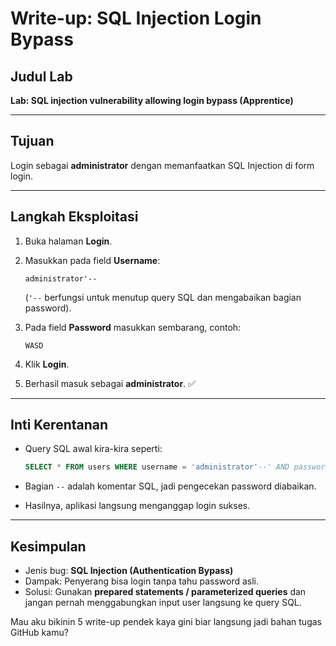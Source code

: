 #  Write-up: SQL Injection Login Bypass

## Judul Lab

**Lab: SQL injection vulnerability allowing login bypass (Apprentice)**

---

## Tujuan

Login sebagai **administrator** dengan memanfaatkan SQL Injection di form login.

---

## Langkah Eksploitasi

1. Buka halaman **Login**.
2. Masukkan pada field **Username**:

   ```
   administrator'--
   ```

   (`'--` berfungsi untuk menutup query SQL dan mengabaikan bagian password).
3. Pada field **Password** masukkan sembarang, contoh:

   ```
   WASD
   ```
4. Klik **Login**.
5. Berhasil masuk sebagai **administrator**. ✅

---

## Inti Kerentanan

* Query SQL awal kira-kira seperti:

  ```sql
  SELECT * FROM users WHERE username = 'administrator'--' AND password = 'WASD'
  ```
* Bagian `--` adalah komentar SQL, jadi pengecekan password diabaikan.
* Hasilnya, aplikasi langsung menganggap login sukses.

---

## Kesimpulan

* Jenis bug: **SQL Injection (Authentication Bypass)**
* Dampak: Penyerang bisa login tanpa tahu password asli.
* Solusi: Gunakan **prepared statements / parameterized queries** dan jangan pernah menggabungkan input user langsung ke query SQL.


Mau aku bikinin 5 write-up pendek kaya gini biar langsung jadi bahan tugas GitHub kamu?

